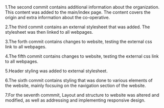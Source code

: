 1.The second commit contains additional information about the organization. This content was added to the main/index page. The content covers the origin and extra information about the co-operative.

2.The third commit contains an external stylesheet that was added. The stylesheet was then linked to all webpages.

3.The forth commit contains changes to website, testing the external css link to all webpages.

4.The fifth commit contains changes to website, testing the external css link to all webpages.

5.Header styling was added to external stylesheet.

6.The sixth commit contains styling that was done to various elements of the website, mainly focsuing on the navigation section of the website.

7.For the seventh commmit, Layout and structure to website was altered and modified, as well as addressing and implementing responsive design.
